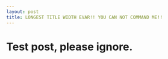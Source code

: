 ```yaml
---
layout: post
title: LONGEST TITLE WIDTH EVAR!! YOU CAN NOT COMMAND ME!!
---
```


# Test post, please ignore.